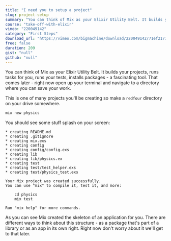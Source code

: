 ```yaml
---
title: "I need you to setup a project"
slug: project-setup
summary: "You can think of Mix as your Elixir Utility Belt. It builds your projects, runs tasks for you, runs your tests, installs packages - a fascinating tool. That comes later - right now open up your terminal and navigate to a directory where you can save your work."
course: "take-off-with-elixir"
vimeo: "220049142"
category: "First Steps"
download_url: "https://vimeo.com/bigmachine/download/220049142/71ef2171ec"
free: false
duration: 209
gist: "null"
github: "null"
---
```


You can think of Mix as your Elixir Utility Belt. It builds your projects, runs tasks for you, runs your tests, installs packages - a fascinating tool. That comes later - right now open up your terminal and navigate to a directory where you can save your work.

This is one of many projects you'll be creating so make a `redfour` directory on your drive somewhere.

```elixir
mix new physics
```

You should see some stuff splash on your screen:

```
* creating README.md
* creating .gitignore
* creating mix.exs
* creating config
* creating config/config.exs
* creating lib
* creating lib/physics.ex
* creating test
* creating test/test_helper.exs
* creating test/physics_test.exs

Your Mix project was created successfully.
You can use "mix" to compile it, test it, and more:

    cd physics
    mix test

Run "mix help" for more commands.
```

As you can see Mix created the skeleton of an application for you. There are different ways to think about this structure - as a package that's part of a library or as an app in its own right. Right now don't worry about it we'll get to that later.


